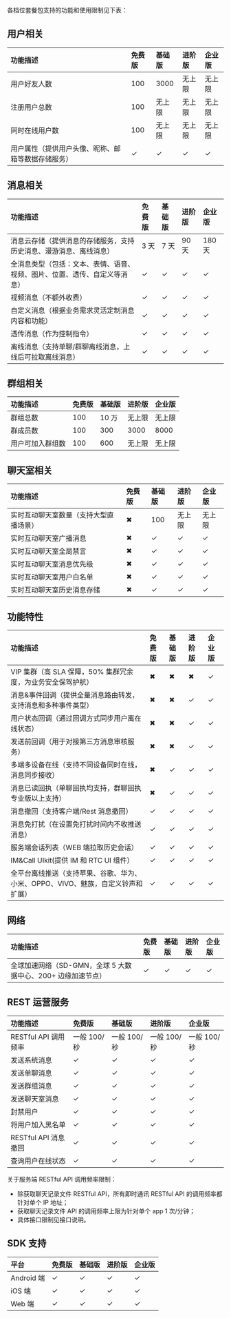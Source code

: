 各档位套餐包支持的功能和使用限制见下表：

## 用户相关

| 功能描述                                           | 免费版 | 基础版 | 进阶版 | 企业版 |
| :------------------------------------------------- | :----- | :----- | :----- | :----- |
| 用户好友人数                                       | 100    | 3000   | 无上限 | 无上限 |
| 注册用户总数                                       | 100    | 无上限 | 无上限 | 无上限 |
| 同时在线用户数                                     | 100    | 无上限 | 无上限 | 无上限 |
| 用户属性（提供用户头像、昵称、邮箱等数据存储服务） | ✓      | ✓      | ✓      | ✓      |

## 消息相关

| 功能描述                                                     | 免费版 | 基础版 | 进阶版 | 企业版 |
| :----------------------------------------------------------- | :----- | :----- | :----- | :----- |
| 消息云存储（提供消息的存储服务，支持历史消息、漫游消息、离线消息） | 3 天    | 7 天    | 90 天   | 180 天  |
| 全消息类型（包括：文本、表情、语音、视频、图片、位置、透传、自定义等消息） | ✓      | ✓      | ✓      | ✓      |
| 视频消息（不额外收费）                                       | ✓      | ✓      | ✓      | ✓      |
| 自定义消息（根据业务需求灵活定制消息内容和功能）             | ✓      | ✓      | ✓      | ✓      |
| 透传消息（作为控制指令）                                     | ✓      | ✓      | ✓      | ✓      |
| 离线消息（支持单聊/群聊离线消息，上线后可拉取离线消息）      | ✓      | ✓      | ✓      | ✓      |

## 群组相关

| 功能描述         | 免费版 | 基础版 | 进阶版 | 企业版 |
| :--------------- | :----- | :----- | :----- | :----- |
| 群组总数         | 100    | 10 万   | 无上限 | 无上限 |
| 群成员数         | 100    | 300    | 3000   | 8000   |
| 用户可加入群组数 | 100    | 600    | 无上限 | 无上限 |

## 聊天室相关

| 功能描述                               | 免费版 | 基础版 | 进阶版 | 企业版 |
| :------------------------------------- | :----- | :----- | :----- | :----- |
| 实时互动聊天室数量（支持大型直播场景） | ✖      | 100    | 无上限 | 无上限 |
| 实时互动聊天室广播消息                 | ✖      | ✓      | ✓      | ✓      |
| 实时互动聊天室全局禁言                 | ✖      | ✓      | ✓      | ✓      |
| 实时互动聊天室消息优先级               | ✖      | ✓      | ✓      | ✓      |
| 实时互动聊天室用户白名单               | ✖      | ✓      | ✓      | ✓      |
| 实时互动聊天室历史消息存储             | ✖      | ✓      | ✓      | ✓      |

## 功能特性

| 功能描述                                                     | 免费版 | 基础版 | 进阶版 | 企业版 |
| :----------------------------------------------------------- | :----- | :----- | :----- | :----- |
| VIP 集群（高 SLA 保障，50% 集群冗余度，为业务安全保驾护航）      | ✖      | ✖      | ✖      | ✓      |
| 消息&事件回调（提供全量消息路由转发，支持消息和多种事件类型） | ✖      | ✖      | ✓      | ✓      |
| 用户状态回调（通过回调方式同步用户离在线状态）               | ✖      | ✖      | ✓      | ✓      |
| 发送前回调（用于对接第三方消息审核服务）                     | ✖      | ✖      | ✓      | ✓      |
| 多端多设备在线（支持不同设备同时在线，消息同步接收）         | ✖      | ✓      | ✓      | ✓      |
| 消息已读回执（单聊回执均支持，群聊回执专业版以上支持）       | ✖      | ✓      | ✓      | ✓      |
| 消息撤回（支持客户端/Rest 消息撤回）                          | ✓      | ✓      | ✓      | ✓      |
| 消息免打扰（在设置免打扰时间内不收推送消息）                 | ✓      | ✓      | ✓      | ✓      |
| 服务端会话列表（WEB 端拉取历史会话）                          | ✓      | ✓      | ✓      | ✓      |
| IM&Call UIkit(提供 IM 和 RTC UI 组件）                           | ✓      | ✓      | ✓      | ✓      |
| 全平台离线推送（支持苹果、谷歌、华为、小米、OPPO、VIVO、魅族，自定义铃声和扩展） | ✓      | ✓      | ✓      | ✓      |

## 网络

| 功能描述                                                  | 免费版 | 基础版 | 进阶版 | 企业版 |
| :-------------------------------------------------------- | :----- | :----- | :----- | :----- |
| 全球加速网络（SD-GMN，全球 5 大数据中心、200+ 边缘加速节点） | ✓      | ✓      | ✓      | ✓      |

## REST 运营服务

| 功能描述             | 免费版 | 基础版 | 进阶版 | 企业版 |
| :------------------- | :----- | :----- | :----- | :----- |
| RESTful API 调用频率 | 一般 100/秒  | 一般 100/秒  | 一般 100/秒  | 一般 100/秒 |
| 发送系统消息         | ✓      | ✓      | ✓      | ✓      |
| 发送单聊消息         | ✓      | ✓      | ✓      | ✓      |
| 发送群组消息         | ✓      | ✓      | ✓      | ✓      |
| 发送聊天室消息       | ✓      | ✓      | ✓      | ✓      |
| 封禁用户             | ✓      | ✓      | ✓      | ✓      |
| 将用户加入黑名单     | ✓      | ✓      | ✓      | ✓      |
| RESTful API 消息撤回 | ✓      | ✓      | ✓      | ✓      |
| 查询用户在线状态     | ✓      | ✓      | ✓      | ✓      |

关于服务端 RESTful API 调用频率限制：

- 除获取聊天记录文件 RESTful API，所有即时通讯 RESTful API 的调用频率都针对单个 IP 地址；
- 获取聊天记录文件 API 的调用频率上限为针对单个 app 1 次/分钟；
- 具体接口限制见接口说明。

## SDK 支持

| 平台                                            | 免费版 | 基础版 | 进阶版 | 企业版 |
| :---------------------------------------------- | :----- | :----- | :----- | :----- |
| Android 端                                      | ✓      | ✓      | ✓      | ✓      |
| iOS 端                                          | ✓      | ✓      | ✓      | ✓      |
| Web 端                                          | ✓      | ✓      | ✓      | ✓      |